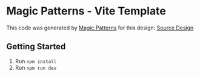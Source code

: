 # Magic Patterns - Vite Template

This code was generated by [Magic Patterns](https://magicpatterns.com) for this design: [Source Design](https://magicpatterns.com/c/fcr7u9z7fadmdo7m4qbqr5)

## Getting Started

1. Run `npm install`
2. Run `npm run dev`
